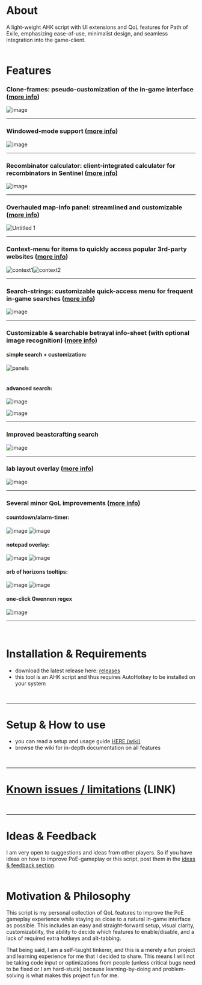 # About
A light-weight AHK script with UI extensions and QoL features for Path of Exile, emphasizing ease-of-use, minimalist design, and seamless integration into the game-client.  
<br>

# Features
### Clone-frames: pseudo-customization of the in-game interface ([more info](https://github.com/Lailloken/Lailloken-UI/wiki/Clone-frames))  
![image](https://user-images.githubusercontent.com/61888437/167854263-ce6c5da5-e5fa-4f4d-9ff9-f544859fa170.png)  
***
### Windowed-mode support ([more info](https://github.com/Lailloken/Lailloken-UI/wiki/Windowed-mode))
![image](https://user-images.githubusercontent.com/61888437/175769799-cb0f8ef2-1800-44ad-8442-fb28179314bb.png)  
***
### Recombinator calculator: client-integrated calculator for recombinators in Sentinel ([more info](https://github.com/Lailloken/Lailloken-UI/wiki/Recombinator-calculator))  
![image](https://user-images.githubusercontent.com/61888437/172839566-ea8295aa-b252-4889-93db-be5eca284a04.png)  
***
### Overhauled map-info panel: streamlined and customizable ([more info](https://github.com/Lailloken/Lailloken-UI/wiki/Map-info-panel))  
![Untitled 1](https://user-images.githubusercontent.com/61888437/171627970-630e6dca-4ed2-487a-827a-6de66dcbcc0b.png)  
***
### Context-menu for items to quickly access popular 3rd-party websites ([more info](https://github.com/Lailloken/Lailloken-UI/wiki/Context-menu-for-items))  
![context1](https://user-images.githubusercontent.com/61888437/162455047-080586b1-dd33-400e-940d-1e716b254ad0.jpg)![context2](https://user-images.githubusercontent.com/61888437/162455067-602def7f-4b1d-4074-a8af-db012e9325f7.jpg)  
***
### Search-strings: customizable quick-access menu for frequent in-game searches ([more info](https://github.com/Lailloken/Lailloken-UI/wiki/Search-strings))  
![image](https://user-images.githubusercontent.com/61888437/174295941-6ef1eb44-756e-4e4a-83be-3eeedf62298b.png)  
***
### Customizable & searchable betrayal info-sheet (with optional image recognition) ([more info](https://github.com/Lailloken/Lailloken-UI/wiki/Betrayal-Info))  
#### simple search + customization:
![panels](https://user-images.githubusercontent.com/61888437/169032463-2d5edc45-a952-4641-88e6-a2fe3ce9876f.png)  
<br>

#### advanced search:
![image](https://user-images.githubusercontent.com/61888437/169034042-59582afb-6c98-43a6-bc83-eed6d18ab6a9.png)  

![image](https://user-images.githubusercontent.com/61888437/169033068-12f0686e-0a5e-46d9-89aa-c09f0759b8ec.png)
***
### Improved beastcrafting search
![image](https://user-images.githubusercontent.com/61888437/170810022-cda485de-8be9-4b78-b98e-b2481a809475.png)  
***
### lab layout overlay ([more info](https://github.com/Lailloken/Lailloken-UI/wiki/Lab-Layout-Overlay))
![image](https://user-images.githubusercontent.com/61888437/169351630-d4cbb24f-e377-45c7-8a81-a9e0615a3fa0.png)  
***
### Several minor QoL improvements ([more info](https://github.com/Lailloken/Lailloken-UI/wiki/Minor-Features))  
#### countdown/alarm-timer:
![image](https://user-images.githubusercontent.com/61888437/165960269-4a94ffa5-e893-45bd-a5dc-290b1f4f8bf1.png) ![image](https://user-images.githubusercontent.com/61888437/165960365-8b22b50d-2128-49c1-8bc2-20e52e1c8f5a.png)  
#### notepad overlay:
![image](https://user-images.githubusercontent.com/61888437/165969218-dff53584-6fbf-4c55-bbca-ea27f918aca5.png) 
![image](https://user-images.githubusercontent.com/61888437/165969262-fb0bdac5-39ea-4755-a0fa-8fc97b32a8d1.png)  
#### orb of horizons tooltips:
![image](https://user-images.githubusercontent.com/61888437/169076345-577d3c82-b05d-426d-acca-11e7f7190867.png) ![image](https://user-images.githubusercontent.com/61888437/169076539-2298db52-434b-4ac8-af21-c4807422cd81.png)  
#### one-click Gwennen regex
![image](https://user-images.githubusercontent.com/61888437/169816828-5e98ca38-ec54-421a-b6f6-26147805a6da.png)
***
<br>

# Installation & Requirements
- download the latest release here: [releases](https://github.com/Lailloken/Lailloken-UI/releases)
- this tool is an AHK script and thus requires AutoHotkey to be installed on your system
<br>

***
# Setup & How to use
- you can read a setup and usage guide [HERE (wiki)](https://github.com/Lailloken/Lailloken-UI/wiki)
- browse the wiki for in-depth documentation on all features  
<br>

***
# [Known issues / limitations](https://github.com/Lailloken/Lailloken-UI/wiki/Known-Issues-&-Limitations) (LINK)  
<br>

***
# Ideas & Feedback
I am very open to suggestions and ideas from other players. So if you have ideas on how to improve PoE-gameplay or this script, post them in the [ideas & feedback section](https://github.com/Lailloken/Lailloken-UI/discussions/categories/ideas-feedback).  
<br>

# Motivation & Philosophy
This script is my personal collection of QoL features to improve the PoE gameplay experience while staying as close to a natural in-game interface as possible. This includes an easy and straight-forward setup, visual clarity, customizability, the ability to decide which features to enable/disable, and a lack of required extra hotkeys and alt-tabbing.

That being said, I am a self-taught tinkerer, and this is a merely a fun project and learning experience for me that I decided to share. This means I will not be taking code input or optimizations from people (unless critical bugs need to be fixed or I am hard-stuck) because learning-by-doing and problem-solving is what makes this project fun for me.
